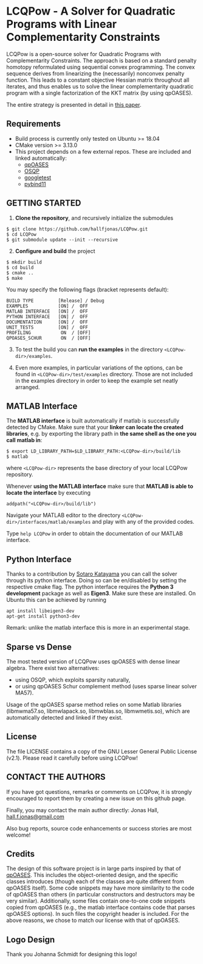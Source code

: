 ﻿#	LCQPow - A Solver for Quadratic Programs with Linear Complementarity Constraints

LCQPow is a open-source solver for Quadratic Programs with Complementarity Constraints. The approach is based on a standard penalty homotopy reformulated using sequential convex programming. The convex sequence derives from linearizing the (necessarily) nonconvex penalty function. This leads to a constant objective Hessian matrix throughout all iterates, and thus enables us to solve the linear complementarity quadratic program with a single factorization of the KKT matrix (by using qpOASES).

The entire strategy is presented in detail in [this paper](https://ieeexplore.ieee.org/abstract/document/9439931).

## Requirements
* Build process is currently only tested on Ubuntu >= 18.04
* CMake version >= 3.13.0
* This project depends on a few external repos. These are included and linked automatically:
   * [qpOASES](https://github.com/coin-or/qpOASES)
   * [OSQP](https://github.com/osqp/osqp)
   * [googletest](https://github.com/google/googletest)
   * [pybind11](https://github.com/pybind/pybind11)

## GETTING STARTED
1. **Clone the repository**, and recursively initialize the submodules

```
$ git clone https://github.com/hallfjonas/LCQPow.git
$ cd LCQPow
$ git submodule update --init --recursive
```

2. **Configure and build** the project
```
$ mkdir build
$ cd build
$ cmake ..
$ make
```
You may specify the following flags (bracket represents default):
```
BUILD TYPE         [Release] / Debug
EXAMPLES           [ON] /  OFF
MATLAB INTERFACE   [ON] /  OFF
PYTHON INTERFACE   [ON] /  OFF
DOCUMENTATION      [ON] /  OFF
UNIT_TESTS         [ON] /  OFF
PROFILING           ON  / [OFF]
QPOASES_SCHUR       ON  / [OFF]
```

3. To test the build you can **run the examples** in the directory `<LCQPow-dir>/examples`.

4. Even more examples, in particular variations of the options, can be found in `<LCQPow-dir>/test/examples` directory. Those are not included in the examples directory in order to keep the example set neatly arranged.

## MATLAB Interface
The **MATLAB interface** is built automatically if matlab is successfully detected by CMake. Make sure that your **linker can locate the created libraries**, e.g. by exporting the library path in **the same shell as the one you call matlab in**:
```
$ export LD_LIBRARY_PATH=$LD_LIBRARY_PATH:<LCQPow-dir>/build/lib
$ matlab
```
where `<LCQPow-dir>` represents the base directory of your local LCQPow repository.

Whenever **using the MATLAB interface** make sure that **MATLAB is able to locate the interface** by executing
```
addpath("<LCQPow-dir>/build/lib")
```

Navigate your MATLAB editor to the directory `<LCQPow-dir>/interfaces/matlab/examples` and play with any of the provided codes.

Type `help LCQPow` in order to obtain the documentation of our MATLAB interface.

## Python Interface
Thanks to a contribution by [Sotaro Katayama](https://github.com/mayataka) you can call the solver through its python interface. Doing so can be en/disabled by setting the respective cmake flag. The python interface requires the **Python 3 development** package as well as **Eigen3**. Make sure these are installed. On Ubuntu this can be achieved by running
```
apt install libeigen3-dev
apt-get install python3-dev
```

Remark: unlike the matlab interface this is more in an experimental stage.

## Sparse vs Dense
The most tested version of LCQPow uses qpOASES with dense linear algebra. There exist two alternatives:
  - using OSQP, which exploits sparsity naturally,
  - or using qpOASES Schur complement method (uses sparse linear solver MA57).

Usage of the qpOASES sparse method relies on some Matlab libraries (libmwma57.so, libmwlapack.so, libmwblas.so, libmwmetis.so), which are automatically detected and linked if they exist.

## License
The file LICENSE contains a copy of the GNU Lesser General Public License (v2.1). Please read it carefully before using LCQPow!

## CONTACT THE AUTHORS
If you have got questions, remarks or comments on LCQPow, it is strongly encouraged to report them by creating a new issue on this github page.

Finally, you may contact the main author directly:
        Jonas Hall,  hall.f.jonas@gmail.com

Also bug reports, source code enhancements or success stories are most welcome!


## Credits
The design of this software project is in large parts inspired by that of [qpOASES](https://github.com/coin-or/qpOASES). This includes the object-oriented design, and the specific classes introduces (though each of the classes are quite different from qpOASES itself). Some code snippets may have more similarity to the code of qpOASES than others (in particular constructors and destructors may be very similar). Additionally, some files contain one-to-one code snippets copied from qpOASES (e.g., the matlab interface contains code that parses qpOASES options). In such files the copyright header is included. For the above reasons, we chose to match our license with that of qpOASES.

## Logo Design
Thank you Johanna Schmidt for designing this logo!